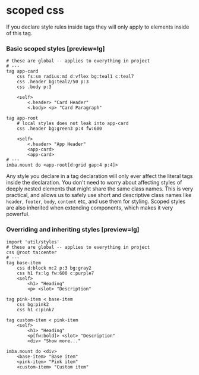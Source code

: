 # scoped css

If you declare style rules inside tags they will only apply to elements inside of this tag.

### Basic scoped styles [preview=lg]
```imba
# these are global -- applies to everything in project
# ---
tag app-card
    css fs:sm radius:md d:vflex bg:teal1 c:teal7
    css .header bg:teal2/50 p:3
    css .body p:3

    <self>
        <.header> "Card Header"
        <.body> <p> "Card Paragraph"

tag app-root
    # local styles does not leak into app-card
    css .header bg:green3 p:4 fw:600

    <self>
        <.header> "App Header"
        <app-card>
        <app-card>
# ---
imba.mount do <app-root[d:grid gap:4 p:4]>
```
Any style you declare in a tag declaration will only ever affect the literal tags inside the declaration. You don't need to worry about affecting styles of deeply nested elements that might share the same class names. This is very practical, and allows us to safely use short and descriptive class names like `header`, `footer`, `body`, `content` etc, and use them for styling. Scoped styles are also inherited when extending components, which makes it very powerful.


### Overriding and inheriting styles [preview=lg]
```imba
import 'util/styles'
# these are global -- applies to everything in project
css @root ta:center
# ---
tag base-item
    css d:block m:2 p:3 bg:gray2
    css h1 fs:lg fw:600 c:purple7
    <self>
        <h1> "Heading"
        <p> <slot> "Description"

tag pink-item < base-item
    css bg:pink2
    css h1 c:pink7

tag custom-item < pink-item
    <self>
        <h1> "Heading"
        <p[fw:bold]> <slot> "Description"
        <div> "Show more..."

imba.mount do <div>
    <base-item> "Base item"
    <pink-item> "Pink item"
    <custom-item> "Custom item"
```
